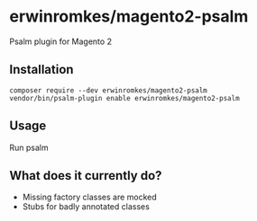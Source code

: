 # erwinromkes/magento2-psalm

Psalm plugin for Magento 2

## Installation

```shell script
composer require --dev erwinromkes/magento2-psalm
vendor/bin/psalm-plugin enable erwinromkes/magento2-psalm
```

## Usage

Run psalm

## What does it currently do?

- Missing factory classes are mocked
- Stubs for badly annotated classes 
